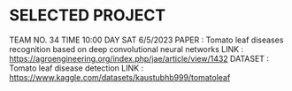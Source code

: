 # SELECTED PROJECT
TEAM NO. 34
TIME 10:00
DAY SAT 6/5/2023
PAPER : Tomato leaf diseases recognition based on deep convolutional neural networks
LINK : https://agroengineering.org/index.php/jae/article/view/1432
DATASET : Tomato leaf disease detection
LINK : https://www.kaggle.com/datasets/kaustubhb999/tomatoleaf


